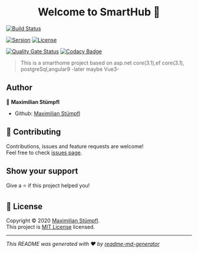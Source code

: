 <h1 align="center">Welcome to SmartHub 👋</h1>

[![Build Status](https://dev.azure.com/SmartHub-Studio/SmartHub/_apis/build/status/SmartHub-Io.SmartHub?branchName=master)](https://dev.azure.com/SmartHub-Studio/SmartHub/_build/latest?definitionId=2&branchName=master)

[![Sersion](https://img.shields.io/badge/version-0.0.2-blue.svg?cacheSeconds=2592000)](https://github.com/SmartHub-Io/SmartHub/releases)
[![License](https://img.shields.io/badge/License-MIT%20License-yellow)](https://github.com/SmartHub-Io/SmartHub/blob/master/LICENSE)

[![Quality Gate Status](https://sonarcloud.io/api/project_badges/measure?project=smarthub-io&metric=alert_status)](https://sonarcloud.io/dashboard?id=smarthub-io)
[![Codacy Badge](https://app.codacy.com/project/badge/Grade/18e1a3445e9b4152ade6be916f8bae0c)](https://www.codacy.com/gh/SmartHub-Io/SmartHub?utm_source=github.com&amp;utm_medium=referral&amp;utm_content=SmartHub-Io/SmartHub&amp;utm_campaign=Badge_Grade)

> This is a smarthome project based on asp.net core(3.1),ef core(3.1), postgreSql,angular9 -later maybe Vue3-

## Author

👤 **Maximilian Stümpfl**

* Github: [Maximilian Stümpfl](https://github.com/lTimeless)

## 🤝 Contributing

Contributions, issues and feature requests are welcome!<br />Feel free to check [issues page](https://github.com/SmartHub-Io/SmartHub/issues). 

## Show your support

Give a ⭐️ if this project helped you!

## 📝 License

Copyright © 2020 [Maximilian Stümpfl](https://github.com/lTimeless).<br />
This project is [MIT License](https://github.com/SmartHub-Io/SmartHub/blob/master/LICENSE) licensed.

***
_This README was generated with ❤️ by [readme-md-generator](https://github.com/kefranabg/readme-md-generator)_
